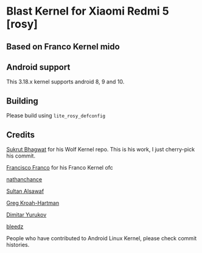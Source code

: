 # Blast Kernel for Xiaomi Redmi 5 [rosy]

## Based on Franco Kernel mido

## Android support
This 3.18.x kernel supports android 8, 9 and 10.

## Building
Please build using `lite_rosy_defconfig`

## Credits
[Sukrut Bhagwat](https://github.com/Sukrut4778) for his Wolf Kernel repo. This is his work, I just cherry-pick his commit.


[Francisco Franco](https://github.com/franciscofranco) for his Franco Kernel ofc


[nathanchance](https://github.com/nathanchance)


[Sultan Alsawaf](https://github.com/kerneltoast)


[Greg Kroah-Hartman](https://github.com/gregkh)


[Dimitar Yurukov](https://github.com/mscalindt)


[bleedz](https://github.com/bl33dz)


People who have contributed to Android Linux Kernel, please check commit histories.

